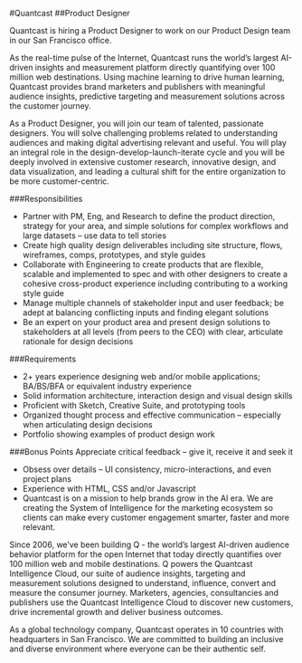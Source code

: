 
#Quantcast
##Product Designer

Quantcast is hiring a Product Designer to work on our Product Design team in our San Francisco office.

As the real-time pulse of the Internet, Quantcast runs the world’s largest AI-driven insights and measurement platform directly quantifying over 100 million web destinations. Using machine learning to drive human learning, Quantcast provides brand marketers and publishers with meaningful audience insights, predictive targeting and measurement solutions across the customer journey.

As a Product Designer, you will join our team of talented, passionate designers. You will solve challenging problems related to understanding audiences and making digital advertising relevant and useful. You will play an integral role in the design-develop-launch-iterate cycle and you will be deeply involved in extensive customer research, innovative design, and data visualization, and leading a cultural shift for the entire organization to be more customer-centric.

###Responsibilities
* Partner with PM, Eng, and Research to define the product direction, strategy for your area, and simple solutions for complex workflows and large datasets – use data to tell stories
* Create high quality design deliverables including site structure, flows, wireframes, comps, prototypes, and style guides
* Collaborate with Engineering to create products that are flexible, scalable and implemented to spec and with other designers to create a cohesive cross-product experience including contributing to a working style guide
* Manage multiple channels of stakeholder input and user feedback; be adept at balancing conflicting inputs and finding elegant solutions
* Be an expert on your product area and present design solutions to stakeholders at all levels (from peers to the CEO) with clear, articulate rationale for design decisions

###Requirements
* 2+ years experience designing web and/or mobile applications; BA/BS/BFA or equivalent industry experience
* Solid information architecture, interaction design and visual design skills
* Proficient with Sketch, Creative Suite, and prototyping tools
* Organized thought process and effective communication – especially when articulating design decisions
* Portfolio showing examples of product design work

###Bonus Points
Appreciate critical feedback – give it, receive it and seek it
* Obsess over details – UI consistency, micro-interactions, and even project plans
* Experience with HTML, CSS and/or Javascript
* Quantcast is on a mission to help brands grow in the AI era. We are creating the System of Intelligence for the marketing ecosystem so clients can make every customer engagement smarter, faster and more relevant.

Since 2006, we’ve been building Q - the world’s largest AI-driven audience behavior platform for the open Internet that today directly quantifies over 100 million web and mobile destinations. Q powers the Quantcast Intelligence Cloud, our suite of audience insights, targeting and measurement solutions designed to understand, influence, convert and measure the consumer journey. Marketers, agencies, consultancies and publishers use the Quantcast Intelligence Cloud to discover new customers, drive incremental growth and deliver business outcomes.

As a global technology company, Quantcast operates in 10 countries with headquarters in San Francisco. We are committed to building an inclusive and diverse environment where everyone can be their authentic self.
